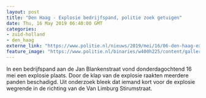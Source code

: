 ```yaml
---
layout: post
title: "Den Haag - Explosie bedrijfspand, politie zoek getuigen"
date: Thu, 16 May 2019 06:40:00 GMT
categories: 
- zuid-holland 
- den_haag 
externe_link: "https://www.politie.nl/nieuws/2019/mei/16/06-den-haag-explosie-bedrijfspand-politie-zoek-getuigen.html"
feature_image: "https://www.politie.nl/binaries/w400h225/content/gallery/politie/nieuws/2019/mei/06-dh/internet_-jan-blankenstraat.jpg"
---
```


In een bedrijfspand aan de Jan Blankenstraat vond donderdagochtend 16 mei een explosie plaats. Door de klap van de explosie raakten meerdere panden beschadigd. Uit onderzoek bleek dat iemand kort voor de explosie wegrende in de richting van de Van Limburg Stirumstraat.
